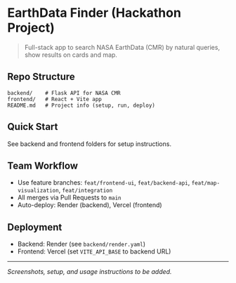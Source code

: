 # EarthData Finder (Hackathon Project)

> Full-stack app to search NASA EarthData (CMR) by natural queries, show results on cards and map.

## Repo Structure

```
backend/    # Flask API for NASA CMR
frontend/   # React + Vite app
README.md   # Project info (setup, run, deploy)
```

## Quick Start

See backend and frontend folders for setup instructions.

## Team Workflow
- Use feature branches: `feat/frontend-ui`, `feat/backend-api`, `feat/map-visualization`, `feat/integration`
- All merges via Pull Requests to `main`
- Auto-deploy: Render (backend), Vercel (frontend)

## Deployment
- Backend: Render (see `backend/render.yaml`)
- Frontend: Vercel (set `VITE_API_BASE` to backend URL)

---

_Screenshots, setup, and usage instructions to be added._
